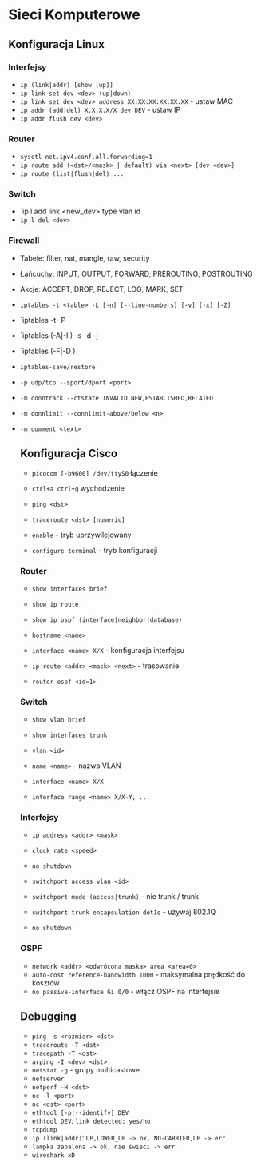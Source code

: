 # Sieci Komputerowe

## Konfiguracja Linux

### Interfejsy

- `ip (link|addr) [show [up]]`
- `ip link set dev <dev> (up|down)`
- `ip link set dev <dev> address XX:XX:XX:XX:XX:XX` - ustaw MAC
- `ip addr (add|del) X.X.X.X/X dev DEV` - ustaw IP
- `ip addr flush dev <dev>`

### Router

- `sysctl net.ipv4.conf.all.forwarding=1`
- `ip route add (<dst>/<mask> | default) via <next> [dev <dev>]`
- `ip route (list|flush|del) ...`

### Switch

- `ip l add link <dev> <new_dev> type vlan id <id>
- `ip l del <dev>`

### Firewall

- Tabele: filter, nat, mangle, raw, security
- Łańcuchy: INPUT, OUTPUT, FORWARD, PREROUTING, POSTROUTING
- Akcje: ACCEPT, DROP, REJECT, LOG, MARK, SET

- `iptables -t <table> -L [-n] [--line-numbers] [-v] [-x] [-Z]`
- `iptables -t <table> -P <chain> <action>
- `iptables (-A|-I <n>) <chain> -s <src> -d <dst> -j <action>
- `iptables (-F|-D <n>) <chain>
- `iptables-save/restore`

- `-p udp/tcp --sport/dport <port>`
- `-m conntrack --ctstate INVALID,NEW,ESTABLISHED,RELATED`
- `-m connlimit --connlimit-above/below <n>`
- `-m comment <text>`


## Konfiguracja Cisco

- `picocom [-b9600] /dev/ttyS0` łączenie
- `ctrl+a ctrl+q` wychodzenie

- `ping <dst>`
- `traceroute <dst> [numeric]`
- `enable` - tryb uprzywilejowany
- `configure terminal` - tryb konfiguracji

### Router

- `show interfaces brief`
- `show ip route`
- `show ip ospf (interface|neighbor|database)`

- `hostname <name>`
- `interface <name> X/X` - konfiguracja interfejsu
- `ip route <addr> <mask> <next>` - trasowanie
- `router ospf <id=1>`

### Switch

- `show vlan brief`
- `show interfaces trunk`

- `vlan <id>`
- `name <name>` - nazwa VLAN
- `interface <name> X/X`
- `interface range <name> X/X-Y, ...`

### Interfejsy

- `ip address <addr> <mask>`
- `clock rate <speed>`
- `no shutdown`

- `switchport access vlan <id>`
- `switchport mode (access|trunk)` - nie trunk / trunk
- `switchport trunk encapsulation dot1q` - używaj 802.1Q
- `no shutdown`

### OSPF

- `network <addr> <odwrócona maska> area <area=0>`
- `auto-cost reference-bandwidth 1000` - maksymalna prędkość do kosztów 
- `no passive-interface Gi 0/0` - włącz OSPF na interfejsie


## Debugging

- `ping -s <rozmiar> <dst>`
- `traceroute -T <dst>`
- `tracepath -T <dst>`
- `arping -I <dev> <dst>`
- `netstat -g` - grupy multicastowe
- `netserver`
- `netperf -H <dst>`
- `nc -l <port>`
- `nc <dst> <port>`
- `ethtool [-p|--identify] DEV`
- `ethtool DEV`: `link detected: yes/no`
- `tcpdump`
- `ip (link|addr)`: `UP,LOWER_UP -> ok, NO-CARRIER,UP -> err`
- `lampka zapalona -> ok, nie świeci -> err`
- `wireshark xD`

